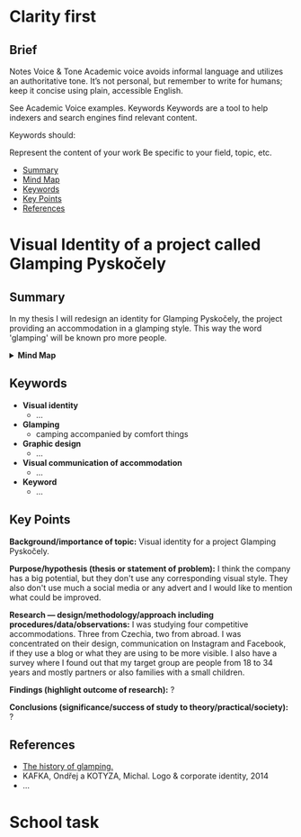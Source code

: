 # Clarity first
## Brief 


Notes
Voice & Tone
Academic voice avoids informal language and utilizes an authoritative tone. It’s not personal, but remember to write for humans; keep it concise using plain, accessible English.

See Academic Voice examples.
Keywords
Keywords are a tool to help indexers and search engines find relevant content.

Keywords should:

Represent the content of your work
Be specific to your field, topic, etc.


- [Summary](#summary)
- [Mind Map](#mind-map)
- [Keywords](#keywords)
- [Key Points](#key-points)
- [References](#references)

# Visual Identity of a project called Glamping Pyskočely

## Summary
In my thesis I will redesign an identity for Glamping Pyskočely, the project providing an accommodation in a glamping style. This way the word 'glamping' will be known pro more people.

<details>
  <summary><b>Mind Map</b></summary>
  <img alt="Gray box placeholder image, for position only." src="./img/map.png">
</details>

## Keywords

- **Visual identity**
  - …
- **Glamping**
  - camping accompanied by comfort things
- **Graphic design**
  - …
- **Visual communication of accommodation**
  - …
- **Keyword**
  - …

## Key Points
**Background/importance of topic:** Visual identity for a project Glamping Pyskočely.

**Purpose/hypothesis (thesis or statement of problem):**
 I think the company has a big potential, but they don't use any corresponding visual style. They also 
don't use much a social media or any advert and I would like to mention what could be improved.

**Research — design/methodology/approach including procedures/data/observations:**
I was studying four competitive accommodations. Three from Czechia, two from abroad. I was concentrated on their design, communication on Instagram and Facebook, if they
use a blog or what they are using to be more visible. I also have a survey where I found out that my target group are people from 18 to 34 years and mostly partners or also families with a small children.

**Findings (highlight outcome of research):** 
?

**Conclusions (significance/success of study to theory/practical/society):**
?

## References

- [The history of glamping.](https://firelightcamps.com/blog/2018/10/2/the-history-of-glamping)
- KAFKA, Ondřej a KOTYZA, Michal. Logo & corporate identity, 2014
- …

# School task
## 

